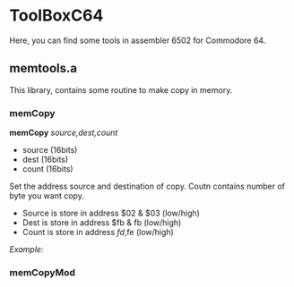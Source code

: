 # ToolBoxC64

Here, you can find some tools in assembler 6502 for Commodore 64.

## memtools.a 

This library, contains some routine to make copy in memory. 

### memCopy

**memCopy** *source,dest,count*

- source (16bits) 
- dest   (16bits)
- count  (16bits)

Set the address source and destination of copy. Coutn contains number of byte you want copy. 

- Source is store in address $02 & $03 (low/high)
- Dest is store in address $fb & fb (low/high)
- Count is store in address $fd,$fe (low/high)

*Example:*


### memCopyMod


